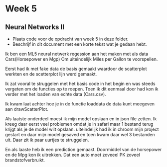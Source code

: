 # Week 5

## Neural Networks II

- Plaats code voor de opdracht van week 5 in deze folder.
- Beschrijf in dit document met een korte tekst wat je gedaan hebt.

Ik ben een ML5 neural netwerk regession aan het maken met als data Cars(Horsepower en Mgp) Om uiteindelijk Miles per Gallon te voorspellen. 

Eerst had ik met fake data de basis gemaakt waardoor de scatterplot werkten en de scetterplot lijn werd gemaakt. 

Ik zat vooral te struggelen met het basis code in het begin en was steeds vergeten om de functies op te roepen. Toen ik dit eenmaal door had kon ik verder met het loaden van echte data (Cars.csv).

Ik kwam laat achter hoe je in de functie loaddata de data kunt meegeven aan drawScatterPlot. 

Als laatste onderdeel moest ik mijn model opslaan en in json file zetten. Ik kreeg daar eerst veel problemen omdat je in safari maar 1 bestand terug krijgt als je de model wilt opslaan. uiteindelijk had ik in chroom mijn project gestart en daar mijn model gesaved en toen kwam daar wel 3 bestanden uit. Daar zit ik paar uurtjes te struggelen. 

En als laaste heb ik een prediction gemaakt. Doormiddel van de horsepower en de Mpg kon ik uitrekken. Dat een auto moet zoveeel PK zoveel brandstofverbruikt. 

